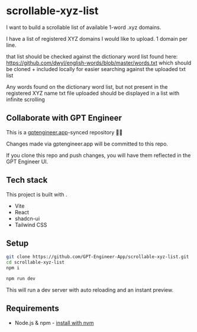 # scrollable-xyz-list

I want to build a scrollable list of available 1-word .xyz domains.

I have a list of registered XYZ domains I would like to upload. 1 domain per line. 

that list should be checked against the dictionary word list found here: https://github.com/dwyl/english-words/blob/master/words.txt which should be cloned + included locally for easier searching against the uploaded txt list

Any words found on the dictionary word list, but not present in the registered XYZ name txt file uploaded should be displayed in a list with infinite scrolling

## Collaborate with GPT Engineer

This is a [gptengineer.app](https://gptengineer.app)-synced repository 🌟🤖

Changes made via gptengineer.app will be committed to this repo.

If you clone this repo and push changes, you will have them reflected in the GPT Engineer UI.

## Tech stack

This project is built with .

- Vite
- React
- shadcn-ui
- Tailwind CSS

## Setup

```sh
git clone https://github.com/GPT-Engineer-App/scrollable-xyz-list.git
cd scrollable-xyz-list
npm i
```

```sh
npm run dev
```

This will run a dev server with auto reloading and an instant preview.

## Requirements

- Node.js & npm - [install with nvm](https://github.com/nvm-sh/nvm#installing-and-updating)
